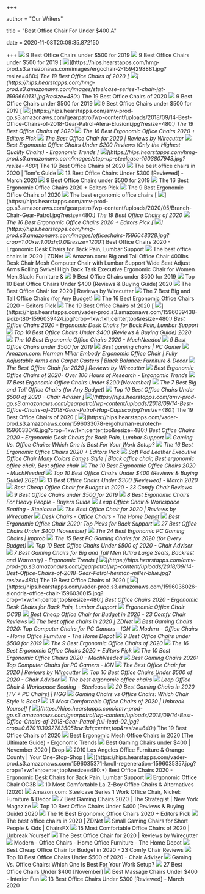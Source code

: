 +++
        
author = "Our Writers"
        
title = "Best Office Chair For Under $400 A"
        
date = 2020-11-08T20:09:35.872150
        
+++
[ ![](https://www.btod.com/blog/wp-content/uploads/2019/10/best-office-chairs-under-500-5-best-task-under400.jpg)](https://www.btod.com/blog/wp-content/uploads/2019/10/best-office-chairs-under-500-5-best-task-under400.jpg) 9 Best Office Chairs under $500 for 2019
[ ![](https://www.btod.com/blog/wp-content/uploads/2019/10/best-office-chairs-under-500-6-best-bigtall-under400.jpg)](https://www.btod.com/blog/wp-content/uploads/2019/10/best-office-chairs-under-500-6-best-bigtall-under400.jpg) 9 Best Office Chairs under $500 for 2019
[ ![](https://hips.hearstapps.com/hmg-prod.s3.amazonaws.com/images/ergochair-2-1594298881.jpg?resize=480:*)](https://hips.hearstapps.com/hmg-prod.s3.amazonaws.com/images/ergochair-2-1594298881.jpg?resize=480:*) The 19 Best Office Chairs of 2020
[ ![](https://hips.hearstapps.com/hmg-prod.s3.amazonaws.com/images/steelcase-series-1-chair-jgt-1599660131.jpg?resize=480:*)](https://hips.hearstapps.com/hmg-prod.s3.amazonaws.com/images/steelcase-series-1-chair-jgt-1599660131.jpg?resize=480:*) The 19 Best Office Chairs of 2020
[ ![](https://www.btod.com/blog/wp-content/uploads/2019/10/best-office-chairs-under-500-4-best-mesh-under400.jpg)](https://www.btod.com/blog/wp-content/uploads/2019/10/best-office-chairs-under-500-4-best-mesh-under400.jpg) 9 Best Office Chairs under $500 for 2019
[ ![](https://www.btod.com/blog/wp-content/uploads/2019/10/best-office-chairs-under-500-for-2020-blog-header.jpg)](https://www.btod.com/blog/wp-content/uploads/2019/10/best-office-chairs-under-500-for-2020-blog-header.jpg) 9 Best Office Chairs under $500 for 2019
[ ![](https://hips.hearstapps.com/amv-prod-gp.s3.amazonaws.com/gearpatrol/wp-content/uploads/2018/09/14-Best-Office-Chairs-of-2018-Gear-Patrol-Alera-Elusioni.jpg?resize=480:*)](https://hips.hearstapps.com/amv-prod-gp.s3.amazonaws.com/gearpatrol/wp-content/uploads/2018/09/14-Best-Office-Chairs-of-2018-Gear-Patrol-Alera-Elusioni.jpg?resize=480:*) The 19 Best Office Chairs of 2020
[ ![](https://www.omnicoreagency.com/wp-content/uploads/2020/01/Steelcase-Gesture-Chair-List.jpg)](https://www.omnicoreagency.com/wp-content/uploads/2020/01/Steelcase-Gesture-Chair-List.jpg) The 16 Best Ergonomic Office Chairs 2020 + Editors Pick
[ ![](https://cdn.thewirecutter.com/wp-content/media/2020/09/officechairs-2048px-9607.jpg?auto=webp&crop=1.91:1&width=1200)](https://cdn.thewirecutter.com/wp-content/media/2020/09/officechairs-2048px-9607.jpg?auto=webp&crop=1.91:1&width=1200) The Best Office Chair for 2020 | Reviews by Wirecutter
[ ![](http://ergonomictrends.com/wp-content/uploads/2018/01/best-ergonomic-office-chairs-under-200.png)](http://ergonomictrends.com/wp-content/uploads/2018/01/best-ergonomic-office-chairs-under-200.png) Best Ergonomic Office Chairs Under $200 Reviews (Only the Highest Quality  Chairs) - Ergonomic Trends
[ ![](https://hips.hearstapps.com/hmg-prod.s3.amazonaws.com/images/step-up-steelcase-1603807943.jpg?resize=480:*)](https://hips.hearstapps.com/hmg-prod.s3.amazonaws.com/images/step-up-steelcase-1603807943.jpg?resize=480:*) The 19 Best Office Chairs of 2020
[ ![](https://cdn.mos.cms.futurecdn.net/chg3AGHkpwVFcZeK26TKuA-1200-80.jpg)](https://cdn.mos.cms.futurecdn.net/chg3AGHkpwVFcZeK26TKuA-1200-80.jpg) The best office chairs in 2020 | Tom's Guide
[ ![](https://time4buying.com/wp-content/uploads/2019/01/best-office-chairs-under-300-e1547149812704-300x147.jpg)](https://time4buying.com/wp-content/uploads/2019/01/best-office-chairs-under-300-e1547149812704-300x147.jpg) 13 Best Office Chairs Under $300 [Reviewed] - March 2020
[ ![](https://www.btod.com/blog/wp-content/uploads/2019/10/best-office-chairs-under-500-1-best-ergonomic-under500.jpg)](https://www.btod.com/blog/wp-content/uploads/2019/10/best-office-chairs-under-500-1-best-ergonomic-under500.jpg) 9 Best Office Chairs under $500 for 2019
[ ![](https://i.ytimg.com/vi/7YVTS6Yj4Co/maxresdefault.jpg)](https://i.ytimg.com/vi/7YVTS6Yj4Co/maxresdefault.jpg) The 16 Best Ergonomic Office Chairs 2020 + Editors Pick
[ ![](https://www.thespruce.com/thmb/v4x6rTFJFesVhymDHDSrJ6zvFdc=/900x0/filters:no_upscale():max_bytes(150000):strip_icc()/ScreenShot2019-06-06at2.52.02PM-8888b4cb898546fc81149eedab641de6.png)](https://www.thespruce.com/thmb/v4x6rTFJFesVhymDHDSrJ6zvFdc=/900x0/filters:no_upscale():max_bytes(150000):strip_icc()/ScreenShot2019-06-06at2.52.02PM-8888b4cb898546fc81149eedab641de6.png) The 9 Best Ergonomic Office Chairs of 2020
[ ![](https://www.telegraph.co.uk/content/dam/education-and-careers/2020/01/17/Herman-Miller-Aeron-Office-Chair_trans_NvBQzQNjv4Bqd42X-0XUgKDu9ZkvrTLS36AdSdZApvBeyEuhoggHyCU.jpg)](https://www.telegraph.co.uk/content/dam/education-and-careers/2020/01/17/Herman-Miller-Aeron-Office-Chair_trans_NvBQzQNjv4Bqd42X-0XUgKDu9ZkvrTLS36AdSdZApvBeyEuhoggHyCU.jpg) The best ergonomic office chairs
[ ![](https://hips.hearstapps.com/amv-prod-gp.s3.amazonaws.com/gearpatrol/wp-content/uploads/2020/05/Branch-Chair-Gear-Patrol.jpg?resize=480:*)](https://hips.hearstapps.com/amv-prod-gp.s3.amazonaws.com/gearpatrol/wp-content/uploads/2020/05/Branch-Chair-Gear-Patrol.jpg?resize=480:*) The 19 Best Office Chairs of 2020
[ ![](https://www.omnicoreagency.com/wp-content/uploads/2020/01/Herman-Miller-Embody-Ergonomic-Office-Chair-List.jpg)](https://www.omnicoreagency.com/wp-content/uploads/2020/01/Herman-Miller-Embody-Ergonomic-Office-Chair-List.jpg) The 16 Best Ergonomic Office Chairs 2020 + Editors Pick
[ ![](https://hips.hearstapps.com/hmg-prod.s3.amazonaws.com/images/officechairs-1596048328.jpg?crop=1.00xw:1.00xh;0,0&resize=1200:*)](https://hips.hearstapps.com/hmg-prod.s3.amazonaws.com/images/officechairs-1596048328.jpg?crop=1.00xw:1.00xh;0,0&resize=1200:*) Best Office Chairs 2020 - Ergonomic Desk Chairs for Back Pain, Lumbar  Support
[ ![](https://zdnet2.cbsistatic.com/hub/i/2020/01/17/5a3e28b6-25e0-42f9-841a-c92fd9e577c3/office-chair-5.jpg)](https://zdnet2.cbsistatic.com/hub/i/2020/01/17/5a3e28b6-25e0-42f9-841a-c92fd9e577c3/office-chair-5.jpg) The best office chairs in 2020 | ZDNet
[ ![](https://images-na.ssl-images-amazon.com/images/I/6116gQcN5xL._AC_SX679_.jpg)](https://images-na.ssl-images-amazon.com/images/I/6116gQcN5xL._AC_SX679_.jpg) Amazon.com: Big and Tall Office Chair 400lbs Desk Chair Mesh Computer Chair  with Lumbar Support Wide Seat Adjust Arms Rolling Swivel High Back Task  Executive Ergonomic Chair for Women Men,Black: Furniture &
[ ![](https://www.btod.com/blog/wp-content/uploads/2019/10/best-office-chairs-under-500-7-best-meshback-under300.jpg)](https://www.btod.com/blog/wp-content/uploads/2019/10/best-office-chairs-under-500-7-best-meshback-under300.jpg) 9 Best Office Chairs under $500 for 2019
[ ![](https://bestchairsreviews.com/wp-content/uploads/2020/03/SADIE_Big_Tall_Office_Chair.jpg)](https://bestchairsreviews.com/wp-content/uploads/2020/03/SADIE_Big_Tall_Office_Chair.jpg) Top 10 Best Office Chairs Under $400 (Reviews & Buying Guide) 2020
[ ![](https://d1b5h9psu9yexj.cloudfront.net/25878/HON-Exposure_20180409-142502_full.jpg)](https://d1b5h9psu9yexj.cloudfront.net/25878/HON-Exposure_20180409-142502_full.jpg) The Best Office Chair for 2020 | Reviews by Wirecutter
[ ![](https://techguided.com/wp-content/uploads/2018/08/best-big-and-tall-office-chairs.jpg)](https://techguided.com/wp-content/uploads/2018/08/best-big-and-tall-office-chairs.jpg) The 7 Best Big and Tall Office Chairs (for Any Budget)
[ ![](https://www.omnicoreagency.com/wp-content/uploads/2020/01/Viva-Office-Mesh-High-Back-Chair-List.jpg)](https://www.omnicoreagency.com/wp-content/uploads/2020/01/Viva-Office-Mesh-High-Back-Chair-List.jpg) The 16 Best Ergonomic Office Chairs 2020 + Editors Pick
[ ![](https://hips.hearstapps.com/amv-prod-gp.s3.amazonaws.com/gearpatrol/wp-content/uploads/2018/09/14-Best-Office-Chairs-of-2018-Gear-Patrol-feature.jpg)](https://hips.hearstapps.com/amv-prod-gp.s3.amazonaws.com/gearpatrol/wp-content/uploads/2018/09/14-Best-Office-Chairs-of-2018-Gear-Patrol-feature.jpg) The 19 Best Office Chairs of 2020
[ ![](https://hips.hearstapps.com/vader-prod.s3.amazonaws.com/1596039438-sidiz-t80-1596039424.jpg?crop=1xw:1xh;center,top&resize=480:*)](https://hips.hearstapps.com/vader-prod.s3.amazonaws.com/1596039438-sidiz-t80-1596039424.jpg?crop=1xw:1xh;center,top&resize=480:*) Best Office Chairs 2020 - Ergonomic Desk Chairs for Back Pain, Lumbar  Support
[ ![](https://bestchairsreviews.com/wp-content/uploads/2020/03/Best_office_Chairs_under_400.jpg)](https://bestchairsreviews.com/wp-content/uploads/2020/03/Best_office_Chairs_under_400.jpg) Top 10 Best Office Chairs Under $400 (Reviews & Buying Guide) 2020
[ ![](https://mk0muchneededonc94iq.kinstacdn.com/wp-content/uploads/2019/01/Top-10-Best-Ergonomic-Office-Chairs-Reviews.jpg)](https://mk0muchneededonc94iq.kinstacdn.com/wp-content/uploads/2019/01/Top-10-Best-Ergonomic-Office-Chairs-Reviews.jpg) The 10 Best Ergonomic Office Chairs 2020 - MuchNeeded
[ ![](https://www.btod.com/blog/wp-content/uploads/2019/10/best-office-chairs-under-500-2-best-task-under500.jpg)](https://www.btod.com/blog/wp-content/uploads/2019/10/best-office-chairs-under-500-2-best-task-under500.jpg) 9 Best Office Chairs under $500 for 2019
[ ![](https://cdn.mos.cms.futurecdn.net/eTsGaLnVkpozHC9CqhA6dK.jpg)](https://cdn.mos.cms.futurecdn.net/eTsGaLnVkpozHC9CqhA6dK.jpg) Best gaming chairs | PC Gamer
[ ![](https://images-na.ssl-images-amazon.com/images/I/71ZMjJyFb%2BL._AC_SL1500_.jpg)](https://images-na.ssl-images-amazon.com/images/I/71ZMjJyFb%2BL._AC_SL1500_.jpg) Amazon.com: Herman Miller Embody Ergonomic Office Chair | Fully Adjustable  Arms and Carpet Casters | Black Balance: Furniture & Decor
[ ![](https://cdn.thewirecutter.com/wp-content/media/2020/09/officechairs-2048px-5974.jpg?auto=webp&quality=75&width=1024)](https://cdn.thewirecutter.com/wp-content/media/2020/09/officechairs-2048px-5974.jpg?auto=webp&quality=75&width=1024) The Best Office Chair for 2020 | Reviews by Wirecutter
[ ![](http://ergonomictrends.com/wp-content/uploads/2019/01/Komene-Ergonomic-Office-Chair.jpg)](http://ergonomictrends.com/wp-content/uploads/2019/01/Komene-Ergonomic-Office-Chair.jpg) Best Ergonomic Office Chairs of 2020- Over 100 Hours of Research - Ergonomic  Trends
[ ![](https://ws-na.amazon-adsystem.com/widgets/q?_encoding=UTF8&ASIN=B081CYCMJJ&Format=_SL250_&ID=AsinImage&MarketPlace=US&ServiceVersion=20070822&WS=1&tag=cleversequenc-20&language=en_US)](https://ws-na.amazon-adsystem.com/widgets/q?_encoding=UTF8&ASIN=B081CYCMJJ&Format=_SL250_&ID=AsinImage&MarketPlace=US&ServiceVersion=20070822&WS=1&tag=cleversequenc-20&language=en_US) 17 Best Ergonomic Office Chairs Under $200 [November]
[ ![](https://techguided.com/wp-content/uploads/2018/08/Space-Seating-AirGrid.jpg)](https://techguided.com/wp-content/uploads/2018/08/Space-Seating-AirGrid.jpg) The 7 Best Big and Tall Office Chairs (for Any Budget)
[ ![](https://www.chairadviser.com/wp-content/uploads/2020/04/DX-Racer-Iron-Series.jpg)](https://www.chairadviser.com/wp-content/uploads/2020/04/DX-Racer-Iron-Series.jpg) Top 10 Best Office Chairs Under $500 of 2020 - Chair Adviser
[ ![](https://hips.hearstapps.com/amv-prod-gp.s3.amazonaws.com/gearpatrol/wp-content/uploads/2018/09/14-Best-Office-Chairs-of-2018-Gear-Patrol-Hag-Capisco.jpg?resize=480:*)](https://hips.hearstapps.com/amv-prod-gp.s3.amazonaws.com/gearpatrol/wp-content/uploads/2018/09/14-Best-Office-Chairs-of-2018-Gear-Patrol-Hag-Capisco.jpg?resize=480:*) The 19 Best Office Chairs of 2020
[ ![](https://hips.hearstapps.com/vader-prod.s3.amazonaws.com/1596033078-ergohuman-eurotech-1596033046.jpg?crop=1xw:1xh;center,top&resize=480:*)](https://hips.hearstapps.com/vader-prod.s3.amazonaws.com/1596033078-ergohuman-eurotech-1596033046.jpg?crop=1xw:1xh;center,top&resize=480:*) Best Office Chairs 2020 - Ergonomic Desk Chairs for Back Pain, Lumbar  Support
[ ![](https://thumbor.forbes.com/thumbor/711x400/https://specials-images.forbesimg.com/imageserve/5e8e572c93ef920006d3a192/960x0.jpg?fit=scale)](https://thumbor.forbes.com/thumbor/711x400/https://specials-images.forbesimg.com/imageserve/5e8e572c93ef920006d3a192/960x0.jpg?fit=scale) Gaming Vs. Office Chairs: Which One Is Best For Your Work Setup?
[ ![](https://www.omnicoreagency.com/wp-content/uploads/2020/01/GM-Seating-Ergolux-Genuine-Leather-Executive-Hi-Swivel-Chair-List.jpg)](https://www.omnicoreagency.com/wp-content/uploads/2020/01/GM-Seating-Ergolux-Genuine-Leather-Executive-Hi-Swivel-Chair-List.jpg) The 16 Best Ergonomic Office Chairs 2020 + Editors Pick
[ ![](https://i.pinimg.com/originals/71/9c/87/719c8769e8e48fa72041a4e1706f00aa.jpg)](https://i.pinimg.com/originals/71/9c/87/719c8769e8e48fa72041a4e1706f00aa.jpg) Soft Pad Leather Executive Office Chair Many Colors Eames Style | Black office  chair, Best ergonomic office chair, Best office chair
[ ![](https://mk0muchneededonc94iq.kinstacdn.com/wp-content/uploads/2020/03/Herman-Miller-Mirra-2-Task-Chair-List.jpg)](https://mk0muchneededonc94iq.kinstacdn.com/wp-content/uploads/2020/03/Herman-Miller-Mirra-2-Task-Chair-List.jpg) The 10 Best Ergonomic Office Chairs 2020 - MuchNeeded
[ ![](https://bestchairsreviews.com/wp-content/uploads/2020/03/HON_Ignition_2.jpg)](https://bestchairsreviews.com/wp-content/uploads/2020/03/HON_Ignition_2.jpg) Top 10 Best Office Chairs Under $400 (Reviews & Buying Guide) 2020
[ ![](https://time4buying.com/wp-content/uploads/2019/01/SIEGES-Ergonomic-Mesh-Office-Chair-300x282.png)](https://time4buying.com/wp-content/uploads/2019/01/SIEGES-Ergonomic-Mesh-Office-Chair-300x282.png) 13 Best Office Chairs Under $300 [Reviewed] - March 2020
[ ![](https://bestratedofficechair.com/wp-content/uploads/2018/10/Ergonomic-Mesh-Office-Chairs.jpg)](https://bestratedofficechair.com/wp-content/uploads/2018/10/Ergonomic-Mesh-Office-Chairs.jpg) Best Cheap Office Chair for Budget in 2020 - 23 Comfy Chair Reviews
[ ![](https://www.btod.com/blog/wp-content/uploads/2019/10/best-office-chairs-under-500-8-best-task-under-300.jpg)](https://www.btod.com/blog/wp-content/uploads/2019/10/best-office-chairs-under-500-8-best-task-under-300.jpg) 9 Best Office Chairs under $500 for 2019
[ ![](https://www.chairsfact.com/wp-content/uploads/2019/08/8-best-300-400-leather-ergonomic-office-chairs-for-big-and-tall-in-2019-2020-1024x585.jpg)](https://www.chairsfact.com/wp-content/uploads/2019/08/8-best-300-400-leather-ergonomic-office-chairs-for-big-and-tall-in-2019-2020-1024x585.jpg) 8 Best Ergonomic Chairs For Heavy People - Buyers Guide
[ ![](https://steelcase-res.cloudinary.com/image/upload/c_fill,dpr_auto,q_70,h_656,w_1166/v1590007512/www.steelcase.com/2020/05/20/20-0140282.jpg)](https://steelcase-res.cloudinary.com/image/upload/c_fill,dpr_auto,q_70,h_656,w_1166/v1590007512/www.steelcase.com/2020/05/20/20-0140282.jpg) Leap Office Chair & Workspace Seating - Steelcase
[ ![](https://cdn.thewirecutter.com/wp-content/media/2020/09/officechairs-2048px-5976.jpg?auto=webp&quality=75&width=1024)](https://cdn.thewirecutter.com/wp-content/media/2020/09/officechairs-2048px-5976.jpg?auto=webp&quality=75&width=1024) The Best Office Chair for 2020 | Reviews by Wirecutter
[ ![](https://images.homedepot-static.com/productImages/11f6993d-5844-4f56-9be3-6124ea45fdd6/svn/walnut-brown-linon-home-decor-office-chairs-178403nat01u-64_400_compressed.jpg)](https://images.homedepot-static.com/productImages/11f6993d-5844-4f56-9be3-6124ea45fdd6/svn/walnut-brown-linon-home-decor-office-chairs-178403nat01u-64_400_compressed.jpg) Desk Chairs - Office Chairs - The Home Depot
[ ![](https://www.pcguide.com/wp-content/uploads/2019/04/best-ergonomic-office-chair-1200x675.jpg)](https://www.pcguide.com/wp-content/uploads/2019/04/best-ergonomic-office-chair-1200x675.jpg) Best Ergonomic Office Chair 2020: Top Picks for Back Support
[ ![](https://ws-na.amazon-adsystem.com/widgets/q?_encoding=UTF8&ASIN=B07Z8K45XR&Format=_SL250_&ID=AsinImage&MarketPlace=US&ServiceVersion=20070822&WS=1&tag=cleversequenc-20&language=en_US)](https://ws-na.amazon-adsystem.com/widgets/q?_encoding=UTF8&ASIN=B07Z8K45XR&Format=_SL250_&ID=AsinImage&MarketPlace=US&ServiceVersion=20070822&WS=1&tag=cleversequenc-20&language=en_US) 27 Best Office Chairs Under $400 [November]
[ ![](https://cdn.improb.com/wp-content/uploads/2018/07/best-pc-gaming-chair.jpg)](https://cdn.improb.com/wp-content/uploads/2018/07/best-pc-gaming-chair.jpg) The 24 Best Ergonomic PC Gaming Chairs | Improb
[ ![](https://techguided.com/wp-content/uploads/2018/02/SecretLab-Titan-Chair.jpg)](https://techguided.com/wp-content/uploads/2018/02/SecretLab-Titan-Chair.jpg) The 15 Best PC Gaming Chairs for 2020 (for Every Budget)
[ ![](https://www.chairadviser.com/wp-content/uploads/2020/04/SIDIZ2-300x209.jpg)](https://www.chairadviser.com/wp-content/uploads/2020/04/SIDIZ2-300x209.jpg) Top 10 Best Office Chairs Under $500 of 2020 - Chair Adviser
[ ![](http://ergonomictrends.com/wp-content/uploads/2019/02/best-gaming-chairs-big-tall-men.jpg)](http://ergonomictrends.com/wp-content/uploads/2019/02/best-gaming-chairs-big-tall-men.jpg) 7 Best Gaming Chairs for Big and Tall Men (Ultra Large Seats, Backrest and  Warranty) - Ergonomic Trends
[ ![](https://hips.hearstapps.com/amv-prod-gp.s3.amazonaws.com/gearpatrol/wp-content/uploads/2018/09/14-Best-Office-Chairs-of-2018-Gear-Patrol-herman-miller-blue.jpg?resize=480:*)](https://hips.hearstapps.com/amv-prod-gp.s3.amazonaws.com/gearpatrol/wp-content/uploads/2018/09/14-Best-Office-Chairs-of-2018-Gear-Patrol-herman-miller-blue.jpg?resize=480:*) The 19 Best Office Chairs of 2020
[ ![](https://hips.hearstapps.com/vader-prod.s3.amazonaws.com/1596036026-alondria-office-chair-1596036015.jpg?crop=1xw:1xh;center,top&resize=480:*)](https://hips.hearstapps.com/vader-prod.s3.amazonaws.com/1596036026-alondria-office-chair-1596036015.jpg?crop=1xw:1xh;center,top&resize=480:*) Best Office Chairs 2020 - Ergonomic Desk Chairs for Back Pain, Lumbar  Support
[ ![](https://www.flexispot.com/media/catalog/product/cache/573381b39e9819103f6ac0e9fc8b5351/o/c/oc3b2.jpg)](https://www.flexispot.com/media/catalog/product/cache/573381b39e9819103f6ac0e9fc8b5351/o/c/oc3b2.jpg) Ergonomic Office Chair OC3B
[ ![](https://bestratedofficechair.com/wp-content/uploads/2018/10/Ergonomic-Office-Chairs-with-Neck-Support.jpg)](https://bestratedofficechair.com/wp-content/uploads/2018/10/Ergonomic-Office-Chairs-with-Neck-Support.jpg) Best Cheap Office Chair for Budget in 2020 - 23 Comfy Chair Reviews
[ ![](https://zdnet4.cbsistatic.com/hub/i/2020/01/17/8231e246-714d-44bf-8b5e-bebdd66c1d83/office-chair-6.jpg)](https://zdnet4.cbsistatic.com/hub/i/2020/01/17/8231e246-714d-44bf-8b5e-bebdd66c1d83/office-chair-6.jpg) The best office chairs in 2020 | ZDNet
[ ![](https://assets-prd.ignimgs.com/2020/06/03/10-1591197574716.jpg)](https://assets-prd.ignimgs.com/2020/06/03/10-1591197574716.jpg) Best Gaming Chairs 2020: Top Computer Chairs for PC Gamers - IGN
[ ![](https://images.homedepot-static.com/productImages/26021273-f2d7-4203-b236-483e6b13529b/svn/blue-linon-home-decor-office-chairs-178404aqua01u-64_400.jpg)](https://images.homedepot-static.com/productImages/26021273-f2d7-4203-b236-483e6b13529b/svn/blue-linon-home-decor-office-chairs-178404aqua01u-64_400.jpg) Modern - Office Chairs - Home Office Furniture - The Home Depot
[ ![](https://www.btod.com/blog/wp-content/uploads/2019/10/best-office-chairs-under-500-3-most-comfortable-under500.jpg)](https://www.btod.com/blog/wp-content/uploads/2019/10/best-office-chairs-under-500-3-most-comfortable-under500.jpg) 9 Best Office Chairs under $500 for 2019
[ ![](https://www.thespruce.com/thmb/-TZyNjYe9X5gmb6qiT_EEjPYhE8=/683x683/smart/filters:no_upscale()/ScreenShot2019-06-11at11.37.40AM-e3c3909c6da94f0d90e0ec7ed8c58ed1.png)](https://www.thespruce.com/thmb/-TZyNjYe9X5gmb6qiT_EEjPYhE8=/683x683/smart/filters:no_upscale()/ScreenShot2019-06-11at11.37.40AM-e3c3909c6da94f0d90e0ec7ed8c58ed1.png) The 9 Best Ergonomic Office Chairs of 2020
[ ![](https://www.omnicoreagency.com/wp-content/uploads/2020/01/Serta-Mid-Back-Office-Chair-List.jpg)](https://www.omnicoreagency.com/wp-content/uploads/2020/01/Serta-Mid-Back-Office-Chair-List.jpg) The 16 Best Ergonomic Office Chairs 2020 + Editors Pick
[ ![](https://mk0muchneededonc94iq.kinstacdn.com/wp-content/uploads/2020/03/HON-Lota-Mid-Back-Work-Chair-List.jpg)](https://mk0muchneededonc94iq.kinstacdn.com/wp-content/uploads/2020/03/HON-Lota-Mid-Back-Work-Chair-List.jpg) The 10 Best Ergonomic Office Chairs 2020 - MuchNeeded
[ ![](https://assets-prd.ignimgs.com/2020/06/03/9-1591197578657.jpg)](https://assets-prd.ignimgs.com/2020/06/03/9-1591197578657.jpg) Best Gaming Chairs 2020: Top Computer Chairs for PC Gamers - IGN
[ ![](https://cdn.thewirecutter.com/wp-content/media/2020/09/officechairs-2048px-5983.jpg?auto=webp&quality=75&width=1024)](https://cdn.thewirecutter.com/wp-content/media/2020/09/officechairs-2048px-5983.jpg?auto=webp&quality=75&width=1024) The Best Office Chair for 2020 | Reviews by Wirecutter
[ ![](https://www.chairadviser.com/wp-content/uploads/2020/04/Herman-Miller-Lino-Chair.jpg)](https://www.chairadviser.com/wp-content/uploads/2020/04/Herman-Miller-Lino-Chair.jpg) Top 10 Best Office Chairs Under $500 of 2020 - Chair Adviser
[ ![](https://www.telegraph.co.uk/content/dam/education-and-careers/2020/01/17/hag-capisco-ergonomic-office-chair_trans_NvBQzQNjv4BqzS5ZEWcIZ87TGiIedcB3FEd7mrLUtcntqzebDDr745Y.JPG)](https://www.telegraph.co.uk/content/dam/education-and-careers/2020/01/17/hag-capisco-ergonomic-office-chair_trans_NvBQzQNjv4BqzS5ZEWcIZ87TGiIedcB3FEd7mrLUtcntqzebDDr745Y.JPG) The best ergonomic office chairs
[ ![](https://steelcase-res.cloudinary.com/image/upload/c_fill,dpr_auto,q_70,h_656,w_1166/v1590007504/www.steelcase.com/2020/05/20/20-0140279.jpg)](https://steelcase-res.cloudinary.com/image/upload/c_fill,dpr_auto,q_70,h_656,w_1166/v1590007504/www.steelcase.com/2020/05/20/20-0140279.jpg) Leap Office Chair & Workspace Seating - Steelcase
[ ![](https://mljzsatzn43z.i.optimole.com/tP-GR8Q-Jy5e14a7/w:252/h:400/q:90/dpr:2.6/https://www.highgroundgaming.com/wp-content/uploads/2017/05/Steelcase-Leap-Chair-Black-Fabric.jpg)](https://mljzsatzn43z.i.optimole.com/tP-GR8Q-Jy5e14a7/w:252/h:400/q:90/dpr:2.6/https://www.highgroundgaming.com/wp-content/uploads/2017/05/Steelcase-Leap-Chair-Black-Fabric.jpg) 20 Best Gaming Chairs in 2020 [TV + PC Chairs] | HGG
[ ![](https://techguided.com/wp-content/uploads/2019/11/Gaming-Chair-vs-Office-Chair.jpg)](https://techguided.com/wp-content/uploads/2019/11/Gaming-Chair-vs-Office-Chair.jpg) Gaming Chairs vs Office Chairs: Which Chair Style is Best?
[ ![](https://m.media-amazon.com/images/I/518YLQETYdL.jpg)](https://m.media-amazon.com/images/I/518YLQETYdL.jpg) 15 Most Comfortable Office Chairs of 2020 | Unbreak Yourself
[ ![](https://hips.hearstapps.com/amv-prod-gp.s3.amazonaws.com/gearpatrol/wp-content/uploads/2018/09/14-Best-Office-Chairs-of-2018-Gear-Patrol-full-lead-02.jpg?crop=0.6701030927835051xw:1xh;center,top&resize=640:*)](https://hips.hearstapps.com/amv-prod-gp.s3.amazonaws.com/gearpatrol/wp-content/uploads/2018/09/14-Best-Office-Chairs-of-2018-Gear-Patrol-full-lead-02.jpg?crop=0.6701030927835051xw:1xh;center,top&resize=640:*) The 19 Best Office Chairs of 2020
[ ![](http://ergonomictrends.com/wp-content/uploads/2019/12/best-mesh-office-chairs.jpg)](http://ergonomictrends.com/wp-content/uploads/2019/12/best-mesh-office-chairs.jpg) Best Ergonomic Mesh Office Chairs in 2020 (The Ultimate Guide) - Ergonomic  Trends
[ ![](https://massdrop-s3.imgix.net/product-images/arozzi-verona-gaming-chair/FP/6pGUJH0bR7uZOZUBaO4G_pc.png?auto=format&fm=jpg&fit=crop&w=422&bg=f0f0f0&dpr=1&q=70)](https://massdrop-s3.imgix.net/product-images/arozzi-verona-gaming-chair/FP/6pGUJH0bR7uZOZUBaO4G_pc.png?auto=format&fm=jpg&fit=crop&w=422&bg=f0f0f0&dpr=1&q=70) Best Gaming Chairs under $400 | November 2020 | Drop
[ ![](https://www.2010officefurniture.com/wp-content/uploads/2020/01/office-chairs-clearance.jpg)](https://www.2010officefurniture.com/wp-content/uploads/2020/01/office-chairs-clearance.jpg) 2010 Los Angeles Office Furniture & Orange County | Your One-Stop-Shop
[ ![](https://hips.hearstapps.com/vader-prod.s3.amazonaws.com/1596035371-knoll-regeneration-1596035357.jpg?crop=1xw:1xh;center,top&resize=480:*)](https://hips.hearstapps.com/vader-prod.s3.amazonaws.com/1596035371-knoll-regeneration-1596035357.jpg?crop=1xw:1xh;center,top&resize=480:*) Best Office Chairs 2020 - Ergonomic Desk Chairs for Back Pain, Lumbar  Support
[ ![](https://www.flexispot.com/media/catalog/product/cache/573381b39e9819103f6ac0e9fc8b5351/h/q/hqdefault_15_2.jpg)](https://www.flexispot.com/media/catalog/product/cache/573381b39e9819103f6ac0e9fc8b5351/h/q/hqdefault_15_2.jpg) Ergonomic Office Chair OC3B
[ ![](https://officechairpicks.com/wp-content/uploads/2019/01/Best-La-Z-Boy-Office-Chairs-e1596041632889.jpg)](https://officechairpicks.com/wp-content/uploads/2019/01/Best-La-Z-Boy-Office-Chairs-e1596041632889.jpg) 10 Most Comfortable La-Z-Boy Office Chairs & Alternatives (2020)
[ ![](https://m.media-amazon.com/images/I/71HaHAxkl4L._AC_UL400_.jpg)](https://m.media-amazon.com/images/I/71HaHAxkl4L._AC_UL400_.jpg) Amazon.com: Steelcase Series 1 Work Office Chair, Nickel: Furniture & Decor
[ ![](https://pyxis.nymag.com/v1/imgs/e02/d51/b05e8198bea7fa5981ae89a3edb28e3a0e-gamingchairlede.rsquare.w700.jpg)](https://pyxis.nymag.com/v1/imgs/e02/d51/b05e8198bea7fa5981ae89a3edb28e3a0e-gamingchairlede.rsquare.w700.jpg) 7 Best Gaming Chairs 2020 | The Strategist | New York Magazine
[ ![](https://bestchairsreviews.com/wp-content/uploads/2020/03/CLATINA_Ergonomic_High_Swivel_Executive_Chair.jpg)](https://bestchairsreviews.com/wp-content/uploads/2020/03/CLATINA_Ergonomic_High_Swivel_Executive_Chair.jpg) Top 10 Best Office Chairs Under $400 (Reviews & Buying Guide) 2020
[ ![](https://i.ytimg.com/vi/7YVTS6Yj4Co/hqdefault.jpg)](https://i.ytimg.com/vi/7YVTS6Yj4Co/hqdefault.jpg) The 16 Best Ergonomic Office Chairs 2020 + Editors Pick
[ ![](https://zdnet2.cbsistatic.com/hub/i/2020/01/17/7c472d88-63f5-4226-953d-4af384526514/office-chair-9.jpg)](https://zdnet2.cbsistatic.com/hub/i/2020/01/17/7c472d88-63f5-4226-953d-4af384526514/office-chair-9.jpg) The best office chairs in 2020 | ZDNet
[ ![](https://chairsfx.com/wp-content/uploads/2020/09/best-small-gaming-chairs-900px.jpg)](https://chairsfx.com/wp-content/uploads/2020/09/best-small-gaming-chairs-900px.jpg) Small Gaming Chairs for Short People & Kids | ChairsFX
[ ![](https://m.media-amazon.com/images/I/414t2Dlmc5L.jpg)](https://m.media-amazon.com/images/I/414t2Dlmc5L.jpg) 15 Most Comfortable Office Chairs of 2020 | Unbreak Yourself
[ ![](https://d1b5h9psu9yexj.cloudfront.net/25877/Herman-Miller-Sayl_20180409-162623_full.jpg)](https://d1b5h9psu9yexj.cloudfront.net/25877/Herman-Miller-Sayl_20180409-162623_full.jpg) The Best Office Chair for 2020 | Reviews by Wirecutter
[ ![](https://images.homedepot-static.com/productImages/c88259ee-abf6-4391-8671-e36122e633c8/svn/green-velvet-furniturer-office-chairs-ross-chrome-velvet-cactus-64_400.jpg)](https://images.homedepot-static.com/productImages/c88259ee-abf6-4391-8671-e36122e633c8/svn/green-velvet-furniturer-office-chairs-ross-chrome-velvet-cactus-64_400.jpg) Modern - Office Chairs - Home Office Furniture - The Home Depot
[ ![](https://bestratedofficechair.com/wp-content/uploads/2018/11/herman-miller-office-chair-under-1000-e1561949702757.jpg)](https://bestratedofficechair.com/wp-content/uploads/2018/11/herman-miller-office-chair-under-1000-e1561949702757.jpg) Best Cheap Office Chair for Budget in 2020 - 23 Comfy Chair Reviews
[ ![](https://www.chairadviser.com/wp-content/uploads/2020/04/Space-seating.jpg)](https://www.chairadviser.com/wp-content/uploads/2020/04/Space-seating.jpg) Top 10 Best Office Chairs Under $500 of 2020 - Chair Adviser
[ ![](https://specials-images.forbesimg.com/imageserve/5e8f5c14b4aaaa0006ecf1fd/960x0.jpg?fit=scale)](https://specials-images.forbesimg.com/imageserve/5e8f5c14b4aaaa0006ecf1fd/960x0.jpg?fit=scale) Gaming Vs. Office Chairs: Which One Is Best For Your Work Setup?
[ ![](https://ws-na.amazon-adsystem.com/widgets/q?_encoding=UTF8&ASIN=B00QK80HYK&Format=_SL250_&ID=AsinImage&MarketPlace=US&ServiceVersion=20070822&WS=1&tag=cleversequenc-20&language=en_US)](https://ws-na.amazon-adsystem.com/widgets/q?_encoding=UTF8&ASIN=B00QK80HYK&Format=_SL250_&ID=AsinImage&MarketPlace=US&ServiceVersion=20070822&WS=1&tag=cleversequenc-20&language=en_US) 27 Best Office Chairs Under $400 [November]
[ ![](https://www.interiorfun.com/wp-content/uploads/2020/10/HoMedics-Shiatsu-Recline-Massaging-Chaise-Lounger.jpg)](https://www.interiorfun.com/wp-content/uploads/2020/10/HoMedics-Shiatsu-Recline-Massaging-Chaise-Lounger.jpg) Best Massage Chairs Under $400 - Interior Fun
[ ![](https://time4buying.com/wp-content/uploads/2019/01/HON-basyx-Mesh-Task-Chair-HVL702-300x282.png)](https://time4buying.com/wp-content/uploads/2019/01/HON-basyx-Mesh-Task-Chair-HVL702-300x282.png) 13 Best Office Chairs Under $300 [Reviewed] - March 2020
